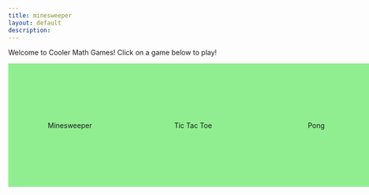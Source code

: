 ```yaml
---
title: minesweeper
layout: default
description: 
---
```

<style>
.home-container { 
    width: 1000px; 
    height: 500px;
    right: 0px;

    display: grid;
    grid-template-columns: repeat(4, 1fr); 
    grid-template-rows: repeat(4, 1fr);
    gap: 0px 0px;
}

.home-gamebutton {
    width: 250px;
    height: 250px;
    border-radius: 0px;
    background-color: #90EE90;
    border: 0px solid black;
    font-size: 1.5fem;

    display: flex;
    justify-content: center;
    align-items: center;

    grid-column: span 1;
    grid-row: span 1;

    transition: all 0s; 
}
</style>

Welcome to Cooler Math Games! Click on a game below to play!
<div class="home-container">
    <div class="home-gamebutton" id="minesweeper"> Minesweeper</div>
    <div class="home-gamebutton" id="tictactoe"> Tic Tac Toe</div>
    <div class="home-gamebutton" id="pong">Pong</div>
    <div class="home-gamebutton" id="fablefrontier">Fable Frontier</div>